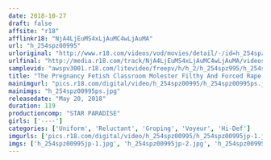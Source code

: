 ```yaml
---
date: 2018-10-27
draft: false
affsite: "r18"
afflinkr18: "NjA4LjEuMS4xLjAuMC4wLjAuMA"
url: "h_254spz00995"
urloriginal: "http://www.r18.com/videos/vod/movies/detail/-/id=h_254spz00995"
urlfinal: "http://media.r18.com/track/NjA4LjEuMS4xLjAuMC4wLjAuMA/videos/vod/movies/detail/-/id=h_254spz00995"
samplevid: "awspv3001.r18.com/litevideo/freepv/h/h_2/h_254spz995/h_254spz995_dmb_w.mp4"
title: "The Pregnancy Fetish Classroom Molester Filthy And Forced Rape Against A Hard-Working Fresh Face Girl"
mainimgurl: "pics.r18.com/digital/video/h_254spz00995/h_254spz00995ps.jpg"
mainimgs: "h_254spz00995ps.jpg"
releasedate: "May 20, 2018"
duration: 119
productioncomp: "STAR PARADISE"
girls: ['----']
categories: ['Uniform', 'Reluctant', 'Groping', 'Voyeur', 'Hi-Def']
imgurls: ['pics.r18.com/digital/video/h_254spz00995/h_254spz00995jp-1.jpg', 'pics.r18.com/digital/video/h_254spz00995/h_254spz00995jp-2.jpg', 'pics.r18.com/digital/video/h_254spz00995/h_254spz00995jp-3.jpg', 'pics.r18.com/digital/video/h_254spz00995/h_254spz00995jp-4.jpg', 'pics.r18.com/digital/video/h_254spz00995/h_254spz00995jp-5.jpg', 'pics.r18.com/digital/video/h_254spz00995/h_254spz00995jp-6.jpg', 'pics.r18.com/digital/video/h_254spz00995/h_254spz00995jp-7.jpg', 'pics.r18.com/digital/video/h_254spz00995/h_254spz00995jp-8.jpg', 'pics.r18.com/digital/video/h_254spz00995/h_254spz00995jp-9.jpg', 'pics.r18.com/digital/video/h_254spz00995/h_254spz00995jp-10.jpg', 'pics.r18.com/digital/video/h_254spz00995/h_254spz00995jp-11.jpg', 'pics.r18.com/digital/video/h_254spz00995/h_254spz00995jp-12.jpg', 'pics.r18.com/digital/video/h_254spz00995/h_254spz00995jp-13.jpg', 'pics.r18.com/digital/video/h_254spz00995/h_254spz00995jp-14.jpg', 'pics.r18.com/digital/video/h_254spz00995/h_254spz00995jp-15.jpg', 'pics.r18.com/digital/video/h_254spz00995/h_254spz00995jp-16.jpg', 'pics.r18.com/digital/video/h_254spz00995/h_254spz00995jp-17.jpg', 'pics.r18.com/digital/video/h_254spz00995/h_254spz00995jp-18.jpg', 'pics.r18.com/digital/video/h_254spz00995/h_254spz00995jp-19.jpg', 'pics.r18.com/digital/video/h_254spz00995/h_254spz00995jp-20.jpg']
imgs: ['h_254spz00995jp-1.jpg', 'h_254spz00995jp-2.jpg', 'h_254spz00995jp-3.jpg', 'h_254spz00995jp-4.jpg', 'h_254spz00995jp-5.jpg', 'h_254spz00995jp-6.jpg', 'h_254spz00995jp-7.jpg', 'h_254spz00995jp-8.jpg', 'h_254spz00995jp-9.jpg', 'h_254spz00995jp-10.jpg', 'h_254spz00995jp-11.jpg', 'h_254spz00995jp-12.jpg', 'h_254spz00995jp-13.jpg', 'h_254spz00995jp-14.jpg', 'h_254spz00995jp-15.jpg', 'h_254spz00995jp-16.jpg', 'h_254spz00995jp-17.jpg', 'h_254spz00995jp-18.jpg', 'h_254spz00995jp-19.jpg', 'h_254spz00995jp-20.jpg']
---
```

